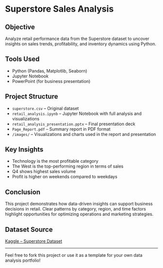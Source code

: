 # Superstore Sales Analysis 

## Objective
Analyze retail performance data from the Superstore dataset to uncover insights on sales trends, profitability, and inventory dynamics using Python.

##  Tools Used
- Python (Pandas, Matplotlib, Seaborn)
- Jupyter Notebook
- PowerPoint (for business presentation)

## Project Structure
- `superstore.csv` – Original dataset
- `retail_analysis.ipynb` – Jupyter Notebook with full analysis and visualizations
- `retail_analysis_presentation.pptx` – Final presentation deck
- `Page_Report.pdf` – Summary report in PDF format
- `/images/` – Visualizations and charts used in the report and presentation

## Key Insights
- Technology is the most profitable category
- The West is the top-performing region in terms of sales
- Q4 shows highest sales volume
- Profit is higher on weekends compared to weekdays

##  Conclusion
This project demonstrates how data-driven insights can support business decisions in retail. Clear patterns by category, region, and time factors highlight opportunities for optimizing operations and marketing strategies.

##  Dataset Source
[Kaggle – Superstore Dataset](https://www.kaggle.com/datasets/vivek468/superstore-dataset-final)

---

Feel free to fork this project or use it as a template for your own data analysis portfolio!

